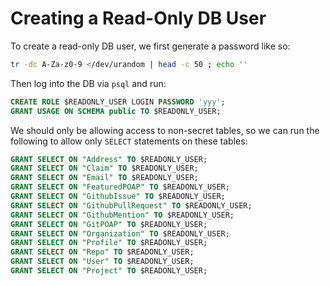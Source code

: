 # Creating a Read-Only DB User

To create a read-only DB user, we first generate a password like so:

```sh
tr -dc A-Za-z0-9 </dev/urandom | head -c 50 ; echo ''
```

Then log into the DB via `psql` and run:

```sql
CREATE ROLE $READONLY_USER LOGIN PASSWORD 'yyy';
GRANT USAGE ON SCHEMA public TO $READONLY_USER;
```

We should only be allowing access to non-secret tables, so we can run the following
to allow only `SELECT` statements on these tables:

```sql
GRANT SELECT ON "Address" TO $READONLY_USER;
GRANT SELECT ON "Claim" TO $READONLY_USER;
GRANT SELECT ON "Email" TO $READONLY_USER;
GRANT SELECT ON "FeaturedPOAP" TO $READONLY_USER;
GRANT SELECT ON "GithubIssue" TO $READONLY_USER;
GRANT SELECT ON "GithubPullRequest" TO $READONLY_USER;
GRANT SELECT ON "GithubMention" TO $READONLY_USER;
GRANT SELECT ON "GitPOAP" TO $READONLY_USER;
GRANT SELECT ON "Organization" TO $READONLY_USER;
GRANT SELECT ON "Profile" TO $READONLY_USER;
GRANT SELECT ON "Repo" TO $READONLY_USER;
GRANT SELECT ON "User" TO $READONLY_USER;
GRANT SELECT ON "Project" TO $READONLY_USER;
```

